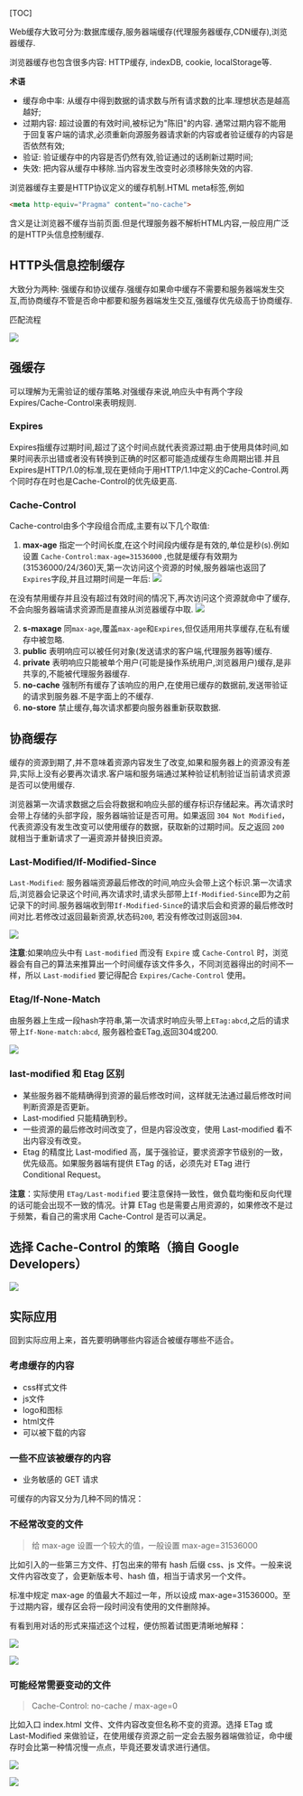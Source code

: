 [TOC]

Web缓存大致可分为:数据库缓存,服务器端缓存(代理服务器缓存,CDN缓存),浏览器缓存.

浏览器缓存也包含很多内容: HTTP缓存, indexDB, cookie, localStorage等.

**术语**

- 缓存命中率: 从缓存中得到数据的请求数与所有请求数的比率.理想状态是越高越好;
- 过期内容: 超过设置的有效时间,被标记为"陈旧"的内容. 通常过期内容不能用于回复客户端的请求,必须重新向源服务器请求新的内容或者验证缓存的内容是否依然有效;
- 验证: 验证缓存中的内容是否仍然有效,验证通过的话刷新过期时间;
- 失效: 把内容从缓存中移除.当内容发生改变时必须移除失效的内容.

浏览器缓存主要是HTTP协议定义的缓存机制.HTML meta标签,例如

```html
<meta http-equiv="Pragma" content="no-cache">    
```

含义是让浏览器不缓存当前页面.但是代理服务器不解析HTML内容,一般应用广泛的是HTTP头信息控制缓存.

## HTTP头信息控制缓存

大致分为两种: 强缓存和协议缓存.强缓存如果命中缓存不需要和服务器端发生交互,而协商缓存不管是否命中都要和服务器端发生交互,强缓存优先级高于协商缓存.

匹配流程

![](https://user-gold-cdn.xitu.io/2017/10/12/6897e7bb30d063f5e7a0a36101568c7a?imageView2/0/w/1280/h/960/ignore-error/1)

## 强缓存

可以理解为无需验证的缓存策略.对强缓存来说,响应头中有两个字段Expires/Cache-Control来表明规则.

### Expires

Expires指缓存过期时间,超过了这个时间点就代表资源过期.由于使用具体时间,如果时间表示出错或者没有转换到正确的时区都可能造成缓存生命周期出错.并且Expires是HTTP/1.0的标准,现在更倾向于用HTTP/1.1中定义的Cache-Control.两个同时存在时也是Cache-Control的优先级更高.

### Cache-Control

Cache-control由多个字段组合而成,主要有以下几个取值:

1. **max-age** 指定一个时间长度,在这个时间段内缓存是有效的,单位是秒(s).例如设置 `Cache-Control:max-age=31536000` ,也就是缓存有效期为(31536000/24/360)天,第一次访问这个资源的时候,服务器端也返回了`Expires`字段,并且过期时间是一年后:
![](https://user-gold-cdn.xitu.io/2017/10/12/5f4dd5fb278b21b76da14ec25377db5e?imageView2/0/w/1280/h/960/ignore-error/1)

  在没有禁用缓存并且没有超过有效时间的情况下,再次访问这个资源就命中了缓存,不会向服务器端请求资源而是直接从浏览器缓存中取.
![](https://user-gold-cdn.xitu.io/2017/10/12/5f4dd5fb278b21b76da14ec25377db5e?imageView2/0/w/1280/h/960/ignore-error/1)

2. **s-maxage** 同`max-age`,覆盖`max-age`和`Expires`,但仅适用用共享缓存,在私有缓存中被忽略.
3. **public** 表明响应可以被任何对象(发送请求的客户端,代理服务器等)缓存.
4. **private** 表明响应只能被单个用户(可能是操作系统用户,浏览器用户)缓存,是非共享的,不能被代理服务器缓存.
5. **no-cache** 强制所有缓存了该响应的用户,在使用已缓存的数据前,发送带验证的请求到服务器.不是字面上的不缓存.
6. **no-store** 禁止缓存,每次请求都要向服务器重新获取数据.

## 协商缓存

缓存的资源到期了,并不意味着资源内容发生了改变,如果和服务器上的资源没有差异,实际上没有必要再次请求.客户端和服务端通过某种验证机制验证当前请求资源是否可以使用缓存.

浏览器第一次请求数据之后会将数据和响应头部的缓存标识存储起来。再次请求时会带上存储的头部字段，服务器端验证是否可用。如果返回 `304 Not Modified`，代表资源没有发生改变可以使用缓存的数据，获取新的过期时间。反之返回 `200` 就相当于重新请求了一遍资源并替换旧资源。

### Last-Modified/If-Modified-Since

`Last-Modified`: 服务器端资源最后修改的时间,响应头会带上这个标识.第一次请求后,浏览器会记录这个时间,再次请求时,请求头部带上`If-Modified-Since`即为之前记录下的时间.服务器端收到带`If-Modified-Since`的请求后会和资源的最后修改时间对比.若修改过返回最新资源,状态码`200`, 若没有修改过则返回`304`.

![](https://user-gold-cdn.xitu.io/2017/10/12/c785aa638c10f7adfe27492c82aa1e60?imageView2/0/w/1280/h/960/ignore-error/1)

**注意**:如果响应头中有 `Last-modified` 而没有 `Expire` 或 `Cache-Control` 时，浏览器会有自己的算法来推算出一个时间缓存该文件多久，不同浏览器得出的时间不一样，所以 `Last-modified` 要记得配合 `Expires/Cache-Control` 使用。


### Etag/If-None-Match

由服务器上生成一段hash字符串,第一次请求时响应头带上`ETag:abcd`,之后的请求带上`If-None-match:abcd`, 服务器检查ETag,返回304或200.

![](https://user-gold-cdn.xitu.io/2017/10/12/94f6230ea5be20e83eb69ada69ca1ee8?imageView2/0/w/1280/h/960/ignore-error/1)

### last-modified 和 Etag 区别

- 某些服务器不能精确得到资源的最后修改时间，这样就无法通过最后修改时间判断资源是否更新。
- Last-modified 只能精确到秒。
- 一些资源的最后修改时间改变了，但是内容没改变，使用 Last-modified 看不出内容没有改变。
- Etag 的精度比 Last-modified 高，属于强验证，要求资源字节级别的一致，优先级高。如果服务器端有提供 ETag 的话，必须先对 ETag 进行 Conditional Request。

**注意**：实际使用 `ETag/Last-modified` 要注意保持一致性，做负载均衡和反向代理的话可能会出现不一致的情况。计算 ETag 也是需要占用资源的，如果修改不是过于频繁，看自己的需求用 Cache-Control 是否可以满足。

## 选择 Cache-Control 的策略（摘自 Google Developers）

![](https://user-gold-cdn.xitu.io/2017/10/12/1b413b65743cdef241a426d75bf81555?imageView2/0/w/1280/h/960/ignore-error/1)

## 实际应用

回到实际应用上来，首先要明确哪些内容适合被缓存哪些不适合。

### 考虑缓存的内容

- css样式文件
- js文件
- logo和图标
- html文件
- 可以被下载的内容

### 一些不应该被缓存的内容

- 业务敏感的 GET 请求

可缓存的内容又分为几种不同的情况：

### 不经常改变的文件

> 给 max-age 设置一个较大的值，一般设置 max-age=31536000

比如引入的一些第三方文件、打包出来的带有 hash 后缀 css、js 文件。一般来说文件内容改变了，会更新版本号、hash 值，相当于请求另一个文件。

标准中规定 max-age 的值最大不超过一年，所以设成 max-age=31536000。至于过期内容，缓存区会将一段时间没有使用的文件删除掉。

有看到用对话的形式来描述这个过程，便仿照着试图更清晰地解释：

![](https://user-gold-cdn.xitu.io/2017/10/12/454acb384c3a5a8f81485a07fa63c983?imageView2/0/w/1280/h/960/ignore-error/1)

![](https://user-gold-cdn.xitu.io/2017/10/12/21e40026b5950ef6a0b2794f1cf91543?imageView2/0/w/1280/h/960/ignore-error/1)

### 可能经常需要变动的文件

> Cache-Control: no-cache / max-age=0

比如入口 index.html 文件、文件内容改变但名称不变的资源。选择 ETag 或 Last-Modified 来做验证，在使用缓存资源之前一定会去服务器端做验证，命中缓存时会比第一种情况慢一点点，毕竟还要发请求进行通信。

![](https://user-gold-cdn.xitu.io/2017/10/12/454acb384c3a5a8f81485a07fa63c983?imageView2/0/w/1280/h/960/ignore-error/1)

![](https://user-gold-cdn.xitu.io/2017/10/12/946aa2998724789889decf59c33f702b?imageView2/0/w/1280/h/960/ignore-error/1)
